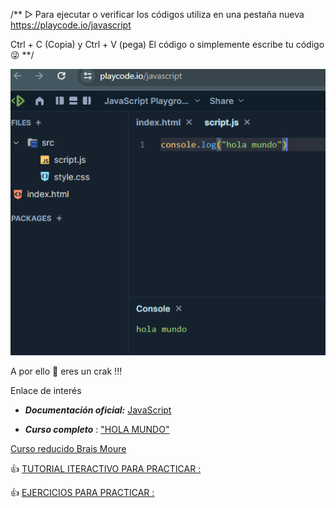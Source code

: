 /** ▷ Para ejecutar o verificar los códigos utiliza en una pestaña nueva https://playcode.io/javascript  

Ctrl + C (Copia) y Ctrl + V (pega) El código  o simplemente escribe tu código 😜 **/

 ![PlayCode](PlayCode.PNG) 

A por ello 💪 eres un crak !!!

Enlace de interés

* ***Documentación oficial:***    [JavaScript](https://www.w3schools.com/js/)

* ***Curso completo*** : 
["HOLA MUNDO"](https://youtu.be/QoC4RxNIs5M?t=4) 

[Curso reducido Brais Moure](https://youtu.be/6cnFl9aHD5Y) 

👍 [TUTORIAL ITERACTIVO PARA PRACTICAR :](https://www.digitallearning.es/intro-programacion-js/que-es-programar.html)

👍 [EJERCICIOS PARA PRACTICAR :](https://www.w3schools.com/js/js_exercises.asp)

